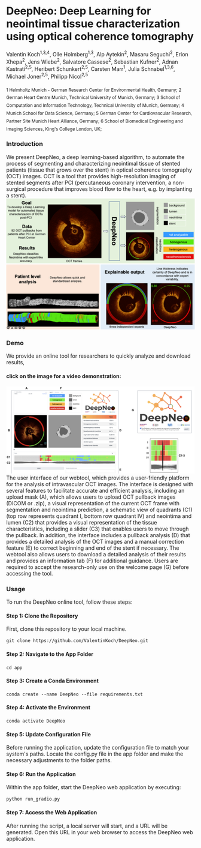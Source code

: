 # DeepNeo: Deep Learning for neointimal tissue characterization using optical coherence tomography

Valentin Koch<sup>1,3,4</sup>, Olle Holmberg<sup>1,3</sup>, Alp Aytekin<sup>2</sup>, Masaru Seguchi<sup>2</sup>, Erion Xhepa<sup>2</sup>, Jens Wiebe<sup>2</sup>, Salvatore Cassese<sup>2</sup>, Sebastian Kufner<sup>2</sup>, Adnan Kastrati<sup>2,5</sup>, Heribert Schunkert<sup>2,5</sup>, Carsten Marr<sup>1</sup>, Julia Schnabel<sup>1,3,6</sup>, Michael Joner<sup>2,5</sup>, Philipp Nicol<sup>2,5</sup>

 <sub>
1 Helmholtz Munich - German Research Center for Environmental Health, Germany; 
2 German Heart Centre Munich, Technical University of Munich, Germany; 
3 School of Computation and Information Technology, Technical University of Munich, Germany; 
4 Munich School for Data Science, Germany; 
5 German Center for Cardiovascular Research, Partner Site Munich Heart Alliance, Germany; 
6 School of Biomedical Engineering and Imaging Sciences, King's College London, UK; 
 </sub>
 
### Introduction
We present DeepNeo, a deep learning-based algorithm, to automate the process of segmenting and characterizing neointimal tissue of stented patients (tissue that grows over the stent) in optical coherence tomography (OCT) images. OCT is a tool that provides high-resolution imaging of stented segments after PCI (percutaneous coronary intervention, a non-surgical procedure that improves blood flow to the heart, e.g. by implanting a stent). 
![DeepNeo overview](media/deepneo_graphical_abstract.png?raw=true "DeepNeo overview figure")


### Demo

We provide an online tool for researchers to quickly analyze and download results, 
#### click on the image for a video demonstration:
[![Demo Video](media/deepneo_figure8.png?raw=true)](https://www.youtube.com/watch?v=u5l_Mjlfai4)
The user interface of our webtool, which provides a user-friendly platform for the analysis of intravascular OCT images. The interface is designed with several features to facilitate accurate and efficient analysis, including an upload mask (A), which allows users to upload OCT pullback images (DICOM or .zip), a visual representation of the current OCT frame with segmentation and neointima prediction, a schematic view  of quadrants (C1) (top row represents quadrant I, bottom row quadrant IV) and neointima and lumen (C2) that provides a visual representation of the tissue characteristics, including a slider (C3) that enables users to move through the pullback. In addition, the interface includes a pullback analysis (D) that provides a detailed analysis of the OCT images and a manual correction feature (E) to correct beginning and end of the stent if necessary. The webtool also allows users to download a detailed analysis of their results and provides an information tab (F) for additional guidance. Users are required to accept the research-only use on the welcome page (G) before accessing the tool.
### Usage
To run the DeepNeo online tool, follow these steps:

#### **Step 1: Clone the Repository**
First, clone this repository to your local machine.
```git
git clone https://github.com/ValentinKoch/DeepNeo.git
```
#### **Step 2: Navigate to the App Folder**
```git
cd app
```
#### **Step 3: Create a Conda Environment**
```git
conda create --name DeepNeo --file requirements.txt
```
#### **Step 4: Activate the Environment**
```git
conda activate DeepNeo
```
#### **Step 5: Update Configuration File**
Before running the application, update the configuration file to match your system's paths. Locate the config.py file in the app folder and make the necessary adjustments to the folder paths.
#### **Step 6: Run the Application**
Within the app folder, start the DeepNeo web application by executing:
```git
python run_gradio.py
```
#### **Step 7: Access the Web Application**
After running the script, a local server will start, and a URL will be generated. Open this URL in your web browser to access the DeepNeo web application. 
